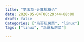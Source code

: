 ```yaml
---
title: "第零章-计算机概论"
date: 2020-05-04T00:29:44+08:00
draft: false
Categories: ["鸟哥私房菜", "linux"]
Tags: ["linux", "鸟哥私房菜"]

---
```



